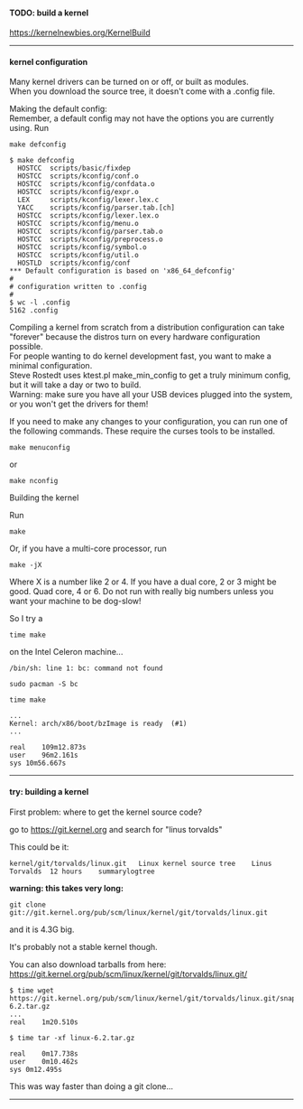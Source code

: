 #### TODO: build a kernel

https://kernelnewbies.org/KernelBuild

***

#### kernel configuration

Many kernel drivers can be turned on or off, or built as modules.\
When you download the source tree, it doesn't come with a .config file.

Making the default config:\
Remember, a default config may not have the options you are currently using. Run
```
make defconfig
```

```
$ make defconfig
  HOSTCC  scripts/basic/fixdep
  HOSTCC  scripts/kconfig/conf.o
  HOSTCC  scripts/kconfig/confdata.o
  HOSTCC  scripts/kconfig/expr.o
  LEX     scripts/kconfig/lexer.lex.c
  YACC    scripts/kconfig/parser.tab.[ch]
  HOSTCC  scripts/kconfig/lexer.lex.o
  HOSTCC  scripts/kconfig/menu.o
  HOSTCC  scripts/kconfig/parser.tab.o
  HOSTCC  scripts/kconfig/preprocess.o
  HOSTCC  scripts/kconfig/symbol.o
  HOSTCC  scripts/kconfig/util.o
  HOSTLD  scripts/kconfig/conf
*** Default configuration is based on 'x86_64_defconfig'
#
# configuration written to .config
#
$ wc -l .config 
5162 .config
```

Compiling a kernel from scratch from a distribution configuration can take "forever" because the distros turn on every hardware configuration possible.\
For people wanting to do kernel development fast, you want to make a minimal configuration.\
Steve Rostedt uses ktest.pl make_min_config to get a truly minimum config, but it will take a day or two to build.\
Warning: make sure you have all your USB devices plugged into the system, or you won't get the drivers for them!

If you need to make any changes to your configuration, you can run one of the following commands. These require the curses tools to be installed.
```
make menuconfig
```
or
```
make nconfig
```

Building the kernel

Run
```
make
```
Or, if you have a multi-core processor, run
```
make -jX
```
Where X is a number like 2 or 4. If you have a dual core, 2 or 3 might be good. Quad core, 4 or 6. Do not run with really big numbers unless you want your machine to be dog-slow! 

So I try a
```
time make
```
on the Intel Celeron machine...

```
/bin/sh: line 1: bc: command not found
```

```
sudo pacman -S bc
```

```
time make
```

```
...
Kernel: arch/x86/boot/bzImage is ready  (#1)
...

real	109m12.873s
user	96m2.161s
sys	10m56.667s
```


***
#### try: building a kernel

First problem: where to get the kernel source code?

go to https://git.kernel.org and search for "linus torvalds"

This could be it:
```
kernel/git/torvalds/linux.git	Linux kernel source tree	Linus Torvalds	12 hours	summarylogtree
```

**warning: this takes very long:**
```
git clone git://git.kernel.org/pub/scm/linux/kernel/git/torvalds/linux.git
```
and it is 4.3G big.

It's probably not a stable kernel though.

You can also download tarballs from here:\
https://git.kernel.org/pub/scm/linux/kernel/git/torvalds/linux.git/

```
$ time wget https://git.kernel.org/pub/scm/linux/kernel/git/torvalds/linux.git/snapshot/linux-6.2.tar.gz
...
real	1m20.510s
```

```
$ time tar -xf linux-6.2.tar.gz 

real	0m17.738s
user	0m10.462s
sys	0m12.495s
```

This was way faster than doing a git clone...

***
